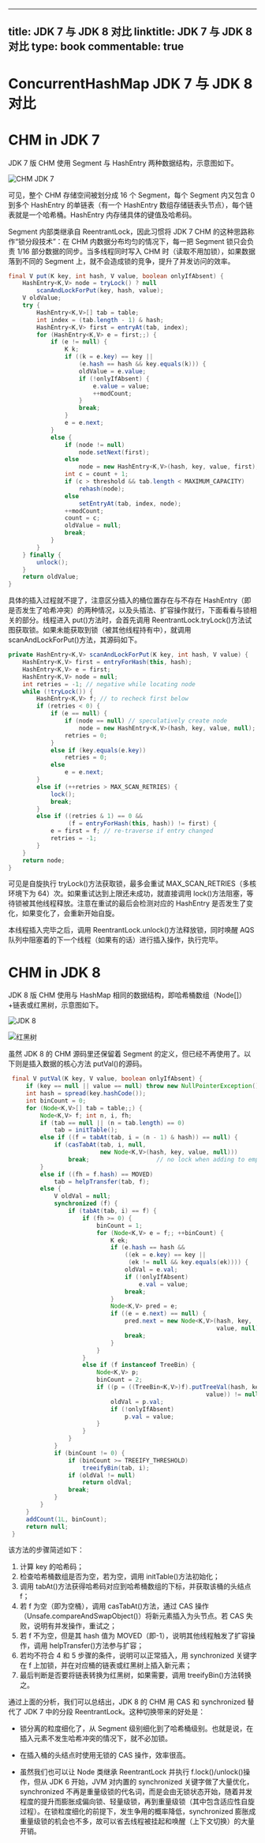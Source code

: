 
---
title: JDK 7 与 JDK 8 对比
linktitle: JDK 7 与 JDK 8 对比
type: book
commentable: true
---

# ConcurrentHashMap JDK 7 与 JDK 8 对比

# CHM in JDK 7

JDK 7 版 CHM 使用 Segment 与 HashEntry 两种数据结构，示意图如下。

![CHM JDK 7](https://assets.ng-tech.icu/superbed/2021/07/18/60f38aa15132923bf8364121.png)

可见，整个 CHM 存储空间被划分成 16 个 Segment，每个 Segment 内又包含 0 到多个 HashEntry 的单链表（有一个 HashEntry 数组存储链表头节点），每个链表就是一个哈希桶。HashEntry 内存储具体的键值及哈希码。

Segment 内部类继承自 ReentrantLock，因此习惯将 JDK 7 CHM 的这种思路称作“锁分段技术”：在 CHM 内数据分布均匀的情况下，每一把 Segment 锁只会负责 1/16 部分数据的同步。当多线程同时写入 CHM 时（读取不用加锁），如果数据落到不同的 Segment 上，就不会造成锁的竞争，提升了并发访问的效率。

```java
final V put(K key, int hash, V value, boolean onlyIfAbsent) {
    HashEntry<K,V> node = tryLock() ? null
        scanAndLockForPut(key, hash, value);
    V oldValue;
    try {
        HashEntry<K,V>[] tab = table;
        int index = (tab.length - 1) & hash;
        HashEntry<K,V> first = entryAt(tab, index);
        for (HashEntry<K,V> e = first;;) {
            if (e != null) {
                K k;
                if ((k = e.key) == key ||
                    (e.hash == hash && key.equals(k))) {
                    oldValue = e.value;
                    if (!onlyIfAbsent) {
                        e.value = value;
                        ++modCount;
                    }
                    break;
                }
                e = e.next;
            }
            else {
                if (node != null)
                    node.setNext(first);
                else
                    node = new HashEntry<K,V>(hash, key, value, first);
                int c = count + 1;
                if (c > threshold && tab.length < MAXIMUM_CAPACITY)
                    rehash(node);
                else
                    setEntryAt(tab, index, node);
                ++modCount;
                count = c;
                oldValue = null;
                break;
            }
        }
    } finally {
        unlock();
    }
    return oldValue;
}
```

具体的插入过程就不提了，注意区分插入的桶位置存在与不存在 HashEntry（即是否发生了哈希冲突）的两种情况，以及头插法、扩容操作就行，下面看看与锁相关的部分。线程进入 put()方法时，会首先调用 ReentrantLock.tryLock()方法试图获取锁。如果未能获取到锁（被其他线程持有中），就调用 scanAndLockForPut()方法，其源码如下。

```java
private HashEntry<K,V> scanAndLockForPut(K key, int hash, V value) {
    HashEntry<K,V> first = entryForHash(this, hash);
    HashEntry<K,V> e = first;
    HashEntry<K,V> node = null;
    int retries = -1; // negative while locating node
    while (!tryLock()) {
        HashEntry<K,V> f; // to recheck first below
        if (retries < 0) {
            if (e == null) {
                if (node == null) // speculatively create node
                    node = new HashEntry<K,V>(hash, key, value, null);
                retries = 0;
            }
            else if (key.equals(e.key))
                retries = 0;
            else
                e = e.next;
        }
        else if (++retries > MAX_SCAN_RETRIES) {
            lock();
            break;
        }
        else if ((retries & 1) == 0 &&
                 (f = entryForHash(this, hash)) != first) {
            e = first = f; // re-traverse if entry changed
            retries = -1;
        }
    }
    return node;
}
```

可见是自旋执行 tryLock()方法获取锁，最多会重试 MAX_SCAN_RETRIES（多核环境下为 64）次。如果重试达到上限还未成功，就直接调用 lock()方法阻塞，等待锁被其他线程释放。注意在重试的最后会检测对应的 HashEntry 是否发生了变化，如果变化了，会重新开始自旋。

本线程插入完毕之后，调用 ReentrantLock.unlock()方法释放锁，同时唤醒 AQS 队列中阻塞着的下一个线程（如果有的话）进行插入操作，执行完毕。

# CHM in JDK 8

JDK 8 版 CHM 使用与 HashMap 相同的数据结构，即哈希桶数组（Node[]）+链表或红黑树，示意图如下。

![JDK 8](https://assets.ng-tech.icu/superbed/2021/07/18/60f38c995132923bf8442a64.png)

![红黑树](https://assets.ng-tech.icu/superbed/2021/07/18/60f38cb35132923bf844e8b7.png)

虽然 JDK 8 的 CHM 源码里还保留着 Segment 的定义，但已经不再使用了。以下则是插入数据的核心方法 putVal()的源码。

```java
 final V putVal(K key, V value, boolean onlyIfAbsent) {
     if (key == null || value == null) throw new NullPointerException();
     int hash = spread(key.hashCode());
     int binCount = 0;
     for (Node<K,V>[] tab = table;;) {
         Node<K,V> f; int n, i, fh;
         if (tab == null || (n = tab.length) == 0)
             tab = initTable();
         else if ((f = tabAt(tab, i = (n - 1) & hash)) == null) {
             if (casTabAt(tab, i, null,
                          new Node<K,V>(hash, key, value, null)))
                 break;                   // no lock when adding to empty bin
         }
         else if ((fh = f.hash) == MOVED)
             tab = helpTransfer(tab, f);
         else {
             V oldVal = null;
             synchronized (f) {
                 if (tabAt(tab, i) == f) {
                     if (fh >= 0) {
                         binCount = 1;
                         for (Node<K,V> e = f;; ++binCount) {
                             K ek;
                             if (e.hash == hash &&
                                 ((ek = e.key) == key ||
                                  (ek != null && key.equals(ek)))) {
                                 oldVal = e.val;
                                 if (!onlyIfAbsent)
                                     e.val = value;
                                 break;
                             }
                             Node<K,V> pred = e;
                             if ((e = e.next) == null) {
                                 pred.next = new Node<K,V>(hash, key,
                                                           value, null);
                                 break;
                             }
                         }
                     }
                     else if (f instanceof TreeBin) {
                         Node<K,V> p;
                         binCount = 2;
                         if ((p = ((TreeBin<K,V>)f).putTreeVal(hash, key,
                                                        value)) != null) {
                             oldVal = p.val;
                             if (!onlyIfAbsent)
                                 p.val = value;
                         }
                     }
                 }
             }
             if (binCount != 0) {
                 if (binCount >= TREEIFY_THRESHOLD)
                     treeifyBin(tab, i);
                 if (oldVal != null)
                     return oldVal;
                 break;
             }
         }
     }
     addCount(1L, binCount);
     return null;
 }
```

该方法的步骤简述如下：

1. 计算 key 的哈希码；
2. 检查哈希桶数组是否为空，若为空，调用 initTable()方法初始化；
3. 调用 tabAt()方法获得哈希码对应到哈希桶数组的下标，并获取该桶的头结点 f；
4. 若 f 为空（即为空桶），调用 casTabAt()方法，通过 CAS 操作（Unsafe.compareAndSwapObject()）将新元素插入为头节点。若 CAS 失败，说明有并发操作，重试之；
5. 若 f 不为空，但是其 hash 值为 MOVED（即-1），说明其他线程触发了扩容操作，调用 helpTransfer()方法参与扩容；
6. 若均不符合 4 和 5 步骤的条件，说明可以正常插入，用 synchronized 关键字在 f 上加锁，并在对应桶的链表或红黑树上插入新元素；
7. 最后判断是否要将链表转换为红黑树，如果需要，调用 treeifyBin()方法转换之。

通过上面的分析，我们可以总结出，JDK 8 的 CHM 用 CAS 和 synchronized 替代了 JDK 7 中的分段 ReentrantLock。这种切换带来的好处是：

- 锁分离的粒度细化了，从 Segment 级别细化到了哈希桶级别。也就是说，在插入元素不发生哈希冲突的情况下，就不必加锁。

- 在插入桶的头结点时使用无锁的 CAS 操作，效率很高。

- 虽然我们也可以让 Node 类继承 ReentrantLock 并执行 f.lock()/unlock()操作，但从 JDK 6 开始，JVM 对内置的 synchronized 关键字做了大量优化，synchronized 不再是重量级锁的代名词，而是会由无锁状态开始，随着并发程度的提升而膨胀成偏向锁、轻量级锁，再到重量级锁（其中包含适应性自旋过程）。在锁粒度细化的前提下，发生争用的概率降低，synchronized 膨胀成重量级锁的机会也不多，故可以省去线程被挂起和唤醒（上下文切换）的大量开销。

    